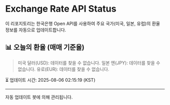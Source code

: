 
# Exchange Rate API Status

이 리포지토리는 한국은행 Open API를 사용하여 주요 국가(미국, 일본, 유럽)의 환율 정보를 자동으로 업데이트합니다.

## 📊 오늘의 환율 (매매 기준율)
> 미국 달러(USD): 데이터를 찾을 수 없습니다.
> 일본 엔(JPY): 데이터를 찾을 수 없습니다.
> 유로(EUR): 데이터를 찾을 수 없습니다.

⏳ 업데이트 시간: 2025-08-06 02:15:19 (KST)

---
자동 업데이트 봇에 의해 관리됩니다.

